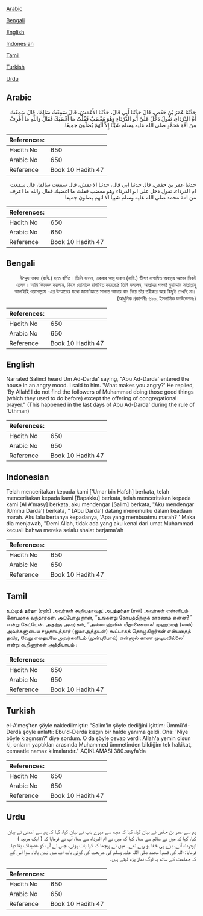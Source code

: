 [Arabic](#arabic)

[Bengali](#bengali)

[English](#english)

[Indonesian](#indonesian)

[Tamil](#tamil)

[Turkish](#turkish)

[Urdu](#urdu)

## Arabic


<div dir="rtl" lang="ar" style={{fontSize:'larger',backgroundColor:'#f8f9fa',padding:20}}>
حَدَّثَنَا عُمَرُ بْنُ حَفْصٍ، قَالَ حَدَّثَنَا أَبِي قَالَ، حَدَّثَنَا الأَعْمَشُ، قَالَ سَمِعْتُ سَالِمًا، قَالَ سَمِعْتُ أُمَّ الدَّرْدَاءِ، تَقُولُ دَخَلَ عَلَىَّ أَبُو الدَّرْدَاءِ وَهْوَ مُغْضَبٌ فَقُلْتُ مَا أَغْضَبَكَ فَقَالَ وَاللَّهِ مَا أَعْرِفُ مِنْ أُمَّةِ مُحَمَّدٍ صلى الله عليه وسلم شَيْئًا إِلاَّ أَنَّهُمْ يُصَلُّونَ جَمِيعًا‏.‏
</div>
<div style={{backgroundColor:'#f8f9fa',padding:20, marginBottom: 10}}><table> <thead> <tr> <th>References:</th> <th></th> </tr> </thead> <tbody><tr><td>Hadith No</td><td>650</td></tr><tr><td>Arabic No</td><td>650</td></tr><tr><td>Reference</td><td>Book 10 Hadith 47</td></tr></tbody></table></div>


<div dir="rtl" lang="ar" style={{fontSize:'larger',backgroundColor:'#f8f9fa',padding:20}}>
حدثنا عمر بن حفص، قال حدثنا ابي قال، حدثنا الاعمش، قال سمعت سالما، قال سمعت ام الدرداء، تقول دخل على ابو الدرداء وهو مغضب فقلت ما اغضبك فقال والله ما اعرف من امة محمد صلى الله عليه وسلم شييا الا انهم يصلون جميعا
</div>
<div style={{backgroundColor:'#f8f9fa',padding:20, marginBottom: 10}}><table> <thead> <tr> <th>References:</th> <th></th> </tr> </thead> <tbody><tr><td>Hadith No</td><td>650</td></tr><tr><td>Arabic No</td><td>650</td></tr><tr><td>Reference</td><td>Book 10 Hadith 47</td></tr></tbody></table></div>

## Bengali


<div dir="rtl" lang="bn" style={{fontSize:'larger',backgroundColor:'#f8f9fa',padding:20}}>
উম্মুদ দারদা (রাযি.) হতে বর্ণিত। তিনি বলেন, একবার আবূ দারদা (রাযি.) ভীষণ রাগান্বিত অবস্থায় আমার নিকট এলেন। আমি জিজ্ঞেস করলাম, কিসে তোমাকে রাগান্বিত করেছে? তিনি বললেন, আল্লাহর শপথ! মুহাম্মাদ সাল্লাল্লাহু আলাইহি ওয়াসাল্লাম -এর উম্মাতের মধ্যে জামা‘আতে সালাত আদায় বাদ দিয়ে তাঁর তরীকার আর কিছুই দেখছি না। (আধুনিক প্রকাশনীঃ ৬১৩, ইসলামিক ফাউন্ডেশনঃ)
</div>
<div style={{backgroundColor:'#f8f9fa',padding:20, marginBottom: 10}}><table> <thead> <tr> <th>References:</th> <th></th> </tr> </thead> <tbody><tr><td>Hadith No</td><td>650</td></tr><tr><td>Arabic No</td><td>650</td></tr><tr><td>Reference</td><td>Book 10 Hadith 47</td></tr></tbody></table></div>

## English


<div dir="ltr" lang="en" style={{fontSize:'larger',backgroundColor:'#f8f9fa',padding:20}}>
Narrated Salim:I heard Um Ad-Darda' saying, "Abu Ad-Darda' entered the house in an angry mood. I said to him. 'What makes you angry?' He replied, 'By Allah! I do not find the followers of Muhammad doing those good things (which they used to do before) except the offering of congregational prayer." (This happened in the last days of Abu Ad-Darda' during the rule of 'Uthman)
</div>
<div style={{backgroundColor:'#f8f9fa',padding:20, marginBottom: 10}}><table> <thead> <tr> <th>References:</th> <th></th> </tr> </thead> <tbody><tr><td>Hadith No</td><td>650</td></tr><tr><td>Arabic No</td><td>650</td></tr><tr><td>Reference</td><td>Book 10 Hadith 47</td></tr></tbody></table></div>

## Indonesian


<div dir="ltr" lang="id" style={{fontSize:'larger',backgroundColor:'#f8f9fa',padding:20}}>
Telah menceritakan kepada kami ['Umar bin Hafsh] berkata, telah menceritakan kepada kami [Bapakku] berkata, telah menceritakan kepada kami [Al A'masy] berkata, aku mendengar [Salim] berkata, "Aku mendengar [Ummu Darda'] berkata, " [Abu Darda'] datang menemuiku dalam keadaan marah. Aku lalu bertanya kepadanya, 'Apa yang membuatmu marah? ' Maka dia menjawab, "Demi Allah, tidak ada yang aku kenal dari umat Muhammad kecuali bahwa mereka selalu shalat berjama'ah
</div>
<div style={{backgroundColor:'#f8f9fa',padding:20, marginBottom: 10}}><table> <thead> <tr> <th>References:</th> <th></th> </tr> </thead> <tbody><tr><td>Hadith No</td><td>650</td></tr><tr><td>Arabic No</td><td>650</td></tr><tr><td>Reference</td><td>Book 10 Hadith 47</td></tr></tbody></table></div>

## Tamil


<div dir="ltr" lang="ta" style={{fontSize:'larger',backgroundColor:'#f8f9fa',padding:20}}>
உம்முத் தர்தா (ரஹ்) அவர்கள் கூறியதாவது: அபுத்தர்தா (ரலி) அவர்கள் என்னிடம் கோபமாக வந்தார்கள். அப்போது நான், “உங்களது கோபத்திற்குக் காரணம் என்ன?” என்று கேட்டேன். அதற்கு அவர்கள், “அல்லாஹ்வின் மீதாணையாக! முஹம்மத் (ஸல்) அவர்களுடைய சமுதாயத்தார் (ஜமாஅத்துடன்) கூட்டாகத் தொழுகிறார்கள் என்பதைத் தவிர, வேறு எதையுமே அவர்களிடம் (முன்புபோல்) என்னால் காண முடியவில்லை” என்று கூறினார்கள் அத்தியாயம் :
</div>
<div style={{backgroundColor:'#f8f9fa',padding:20, marginBottom: 10}}><table> <thead> <tr> <th>References:</th> <th></th> </tr> </thead> <tbody><tr><td>Hadith No</td><td>650</td></tr><tr><td>Arabic No</td><td>650</td></tr><tr><td>Reference</td><td>Book 10 Hadith 47</td></tr></tbody></table></div>

## Turkish


<div dir="ltr" lang="tr" style={{fontSize:'larger',backgroundColor:'#f8f9fa',padding:20}}>
el-A'meş'ten şöyle nakledilmiştir: "Salim'in şöyle dediğini işittim: Ümmü'd-Derdâ şöyle anlattı: Ebu'd-Derdâ kızgın bir halde yanıma geldi. Ona: 'Niye böyle kızgınsın?' diye sordum. O da şöyle cevap verdi: Allah'a yemin olsun ki, onların yaptıkları arasında Muhammed ümmetinden bildiğim tek hakikat, cemaatle namaz kılmalarıdır." AÇIKLAMASI 380.sayfa’da
</div>
<div style={{backgroundColor:'#f8f9fa',padding:20, marginBottom: 10}}><table> <thead> <tr> <th>References:</th> <th></th> </tr> </thead> <tbody><tr><td>Hadith No</td><td>650</td></tr><tr><td>Arabic No</td><td>650</td></tr><tr><td>Reference</td><td>Book 10 Hadith 47</td></tr></tbody></table></div>

## Urdu


<div dir="rtl" lang="ur" style={{fontSize:'larger',backgroundColor:'#f8f9fa',padding:20}}>
ہم سے عمر بن حفص نے بیان کیا، کہا کہ مجھ سے میرے باپ نے بیان کیا، کہا کہ ہم سے اعمش نے بیان کیا، کہا کہ میں نے سالم سے سنا۔ کہا کہ میں نے ام الدرداء سے سنا، آپ نے فرمایا کہ ( ایک مرتبہ ) ابودرداء آئے، بڑے ہی خفا ہو رہے تھے۔ میں نے پوچھا کہ کیا بات ہوئی، جس نے آپ کو غضبناک بنا دیا۔ فرمایا: اللہ کی قسم! محمد صلی اللہ علیہ وسلم کی شریعت کی کوئی بات اب میں نہیں پاتا۔ سوا اس کے کہ جماعت کے ساتھ یہ لوگ نماز پڑھ لیتے ہیں۔
</div>
<div style={{backgroundColor:'#f8f9fa',padding:20, marginBottom: 10}}><table> <thead> <tr> <th>References:</th> <th></th> </tr> </thead> <tbody><tr><td>Hadith No</td><td>650</td></tr><tr><td>Arabic No</td><td>650</td></tr><tr><td>Reference</td><td>Book 10 Hadith 47</td></tr></tbody></table></div>